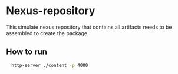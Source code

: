 # Nexus-repository

This simulate nexus repository that contains all artifacts needs to be assembled to create the package.

## How to run

```sh
  http-server ./content -p 4000
```